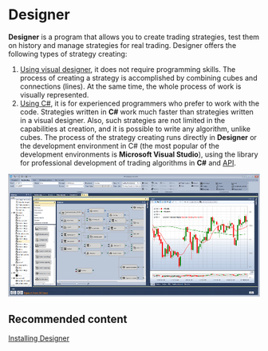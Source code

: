 # Designer

**Designer** is a program that allows you to create trading strategies, test them on history and manage strategies for real trading. Designer offers the following types of strategy creating: 

1. [Using visual designer](Designer_Creating_strategy_out_of_blocks.md), it does not require programming skills. The process of creating a strategy is accomplished by combining cubes and connections (lines). At the same time, the whole process of work is visually represented.
2. [Using C\#](Designer_Creating_strategy_from_code.md), it is for experienced programmers who prefer to work with the code. Strategies written in **C\#** work much faster than strategies written in a visual designer. Also, such strategies are not limited in the capabilities at creation, and it is possible to write any algorithm, unlike cubes. The process of the strategy creating runs directly in **Designer** or the development environment in C\# (the most popular of the development environments is **Microsoft Visual Studio**), using the library for professional development of trading algorithms in **C\#** and [API](StockSharpAbout.md).

![StockSharpTitle 0](../images/StockSharpTitle_0.png)

## Recommended content

[Installing Designer](Designer_Installation.md)

